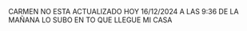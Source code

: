 CARMEN NO ESTA ACTUALIZADO HOY 16/12/2024 A LAS 9:36 DE LA MAÑANA  LO SUBO EN TO QUE LLEGUE MI CASA
